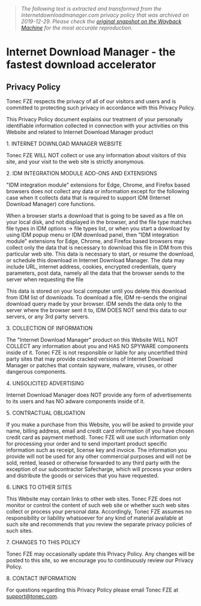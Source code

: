 > *The following text is extracted and transformed from the internetdownloadmanager.com privacy policy that was archived on 2019-12-29. Please check the [original snapshot on the Wayback Machine](https://web.archive.org/web/20191229120457id_/http%3A//www.internetdownloadmanager.com/support/privacy.html) for the most accurate reproduction.*

# Internet Download Manager - the fastest download accelerator

## Privacy Policy

Tonec FZE respects the privacy of all of our visitors and users and is committed to protecting such privacy in accordance with this Privacy Policy. 

This Privacy Policy document explains our treatment of your personally identifiable information collected in connection with your activities on this Website and related to Internet Download Manager product 

1\. INTERNET DOWNLOAD MANAGER WEBSITE 

Tonec FZE WILL NOT collect or use any information about visitors of this site, and your visit to the web site is strictly anonymous. 

2\. IDM INTEGRATION MODULE ADD-ONS AND EXTENSIONS 

"IDM integration module" extensions for Edge, Chrome, and Firefox based browsers does not collect any data or information except for the following case when it collects data that is required to support IDM (Internet Download Manager) core functions.

When a browser starts a download that is going to be saved as a file on your local disk, and not displayed in the browser, and the file type matches file types in IDM options -> file types list, or when you start a download by using IDM popup menu or IDM download panel, then "IDM integration module" extensions for Edge, Chrome, and Firefox based browsers may collect only the data that is necessary to download this file in IDM from this particular web site. This data is necessary to start, or resume the download, or schedule this download in Internet Download Manager. The data may include URL, internet address, cookies, encrypted credentials, query parameters, post data, namely all the data that the browser sends to the server when requesting the file

This data is stored on your local computer until you delete this download from IDM list of downloads. To download a file, IDM re-sends the original download query made by your browser. IDM sends the data only to the server where the browser sent it to, IDM DOES NOT send this data to our servers, or any 3rd party servers. 

3\. COLLECTION OF INFORMATION 

The "Internet Download Manager" product on this Website WILL NOT COLLECT any information about you and HAS NO SPYWARE components inside of it. Tonec FZE is not responsible or liable for any uncertified third party sites that may provide cracked versions of Internet Download Manager or patches that contain spyware, malware, viruses, or other dangerous components. 

4\. UNSOLICITED ADVERTISING 

Internet Download Manager does NOT provide any form of advertisements to its users and has NO adware components inside of it. 

5\. CONTRACTUAL OBLIGATION 

If you make a purchase from this Website, you will be asked to provide your name, billing address, email and credit card information (if you have chosen credit card as payment method). Tonec FZE will use such information only for processing your order and to send important product specific information such as receipt, license key and invoice. The information you provide will not be used for any other commercial purposes and will not be sold, rented, leased or otherwise forwarded to any third party with the exception of our subcontractor Safecharge, which will process your orders and distribute the goods or services that you have requested. 

6\. LINKS TO OTHER SITES 

This Website may contain links to other web sites. Tonec FZE does not monitor or control the content of such web site or whether such web sites collect or process your personal data. Accordingly, Tonec FZE assumes no responsibility or liability whatsoever for any kind of material available at such site and recommends that you review the separate privacy policies of such sites. 

7\. CHANGES TO THIS POLICY 

Tonec FZE may occasionally update this Privacy Policy. Any changes will be posted to this site, so we encourage you to continuously review our Privacy Policy. 

8\. CONTACT INFORMATION 

For questions regarding this Privacy Policy please email Tonec FZE at support@tonec.com.
